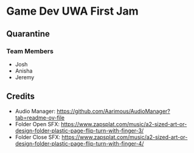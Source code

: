 # Game Dev UWA First Jam

## Quarantine
### Team Members
- Josh
- Anisha
- Jeremy

## Credits
- Audio Manager: https://github.com/Aarimous/AudioManager?tab=readme-ov-file
- Folder Open SFX: https://www.zapsplat.com/music/a2-sized-art-or-design-folder-plastic-page-flip-turn-with-finger-3/
- Folder Close SFX: https://www.zapsplat.com/music/a2-sized-art-or-design-folder-plastic-page-flip-turn-with-finger-4/
